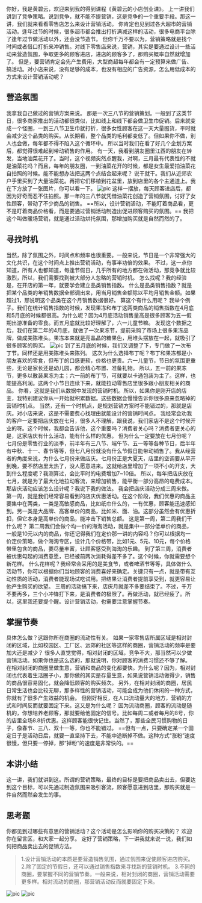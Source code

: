 你好，我是黄碧云，欢迎来到我的得到课程《黄碧云的小店创业课》。
上一讲我们讲到了竞争策略。说到竞争，就不能不提营销，这是竞争的一个重要手段。那这一讲，我们就来看看零售店怎么来设计营销活动。
你肯定也见到过各大超市的营销活动。逢年过节的时候，很多超市都会推出打折满减这样的活动，很多电商平台除了逢年过节做活动以外，还会没节造节。
但你千万不要以为，营销策略就是找个时间或者借口打折来冲销售。对线下零售店来说，营销，其实是要通过设计一些活动来营造氛围，争取更多的顾客进店，进店的顾客多了，那购买概率自然就增加了。
但是，要营销肯定会先产生费用，大型商超每年都会有一定预算来做广告、搞活动。对小店来说，没有足够的成本，也没有相应的广告资源，怎么用低成本的方式来设计营销活动呢？
## 营造氛围
我拿我自己做过的营销方案来说。
那是一次三八节的营销策划。一般到了这类节日，很多商家推出的活动都很类似，比如线上和线下都会做卫生巾促销。后来就变成一个怪圈，一到三八节卫生巾就打折，很多女性顾客在这一天大量囤货，平时就会减少这个品类的购买。从长期看，整个品类的毛利都变低了。但如果你不做，别人也会做，每年都不得不陷入这个循环中。
所以当时我们在看了好几个企划方案后，都觉得很难起到带动销售的作用。
有一天，我看到朋友圈里江西的朋友在转发，当地油菜花开了。当时，这个视频突然点醒我，对啊，三月最有代表性的不就是油菜花吗？而且，每年的朋友圈，一到油菜花开的时候，都是女生最爱拍油菜花自拍照的时候。能不能想办法把这两个点结合起来呢？
说干就干。我们从近郊农户手里买到了大量油菜花。再把它们移植到花盆里，放到店里的各个主通道上。我在下方放了一张图片，你可以看一下。
![pic](https://piccdn3.umiwi.com/img/202006/16/202006161209253739913274.png)
这样一摆放，每天顾客进店后，都因为好奇而忍不住拍照。那一年的三八节就凭借油菜花创造了营销氛围，讨好了女性顾客，带动了不少商品的销售。
 ==所以，设计营销活动，不能盯着商品看，更不是盯着商品价格看，而是要通过营销活动制造出促进顾客购买的氛围。== 我把这个叫做暖场营销，就是通过活动烘托氛围，那增加购买就是自然而然的了。
## 寻找时机
当然，除了氛围之外，时间点和频率也很重要。一般来说，节日是一个非常强大的文化共识，在这个时间点上推出营销活动，有事半功倍的效果。
不过，这一点你知道，所有人也都知道，每逢节假日，几乎所有的地方都在做活动，那竞争就比较激烈，所以，我们需要找到被大部分人忽略的营销时机。
怎么找呢？我的经验是，在开店的第一年，就要学会建立品类销售指数。
什么是品类销售指数？就是把某个品类的年销售数据全部调出来，用当月销售金额除以平均月销售金额。如果超过1，那说明这个品类在这个月销售数据很好。
算这个有什么用呢？
我举个例子。我们在统计销售指数的时候，发现果冻和布丁这两类商品的销售指数在4月底和5月底的时候都很高。为什么呢？因为4月底活动销售量高是很多顾客为五一假期出游准备的零食。而五月底就比较好理解了，六一儿童节嘛。
发现这个数据之后，我们在第二年的4月底，就做了一次果冻节，提前采购了市场上很多果冻品牌，做成美陈堆头。果冻本来就是亮晶晶的糖果色，用堆头摆放在一起，就吸引了很多顾客的购买。
![pic](https://piccdn3.umiwi.com/img/202006/16/202006161209354241714209.png)
到了五月底的时候，我们又调整了下，专门做了一次布丁节。同样还是用美陈堆头来陈列。
这次为什么选择布丁呢？布丁和果冻都是小朋友喜欢的零食，但布丁的口感更软，价格也更贵。六一儿童节，节日的氛围更重些，无论是家长还是幼儿园，都会精心布置、准备礼物。
所以，五一前的果冻节，更多以散装果冻为主；六一前的布丁节，可就要以卡通包装为主了。这样，也能提高利润。这两个小节日连续下来，就能拉动零售店里很多跟小朋友相关的商品。
你看，这就是我们从数据中发现的营销时机。所以，如果你是刚开店的店主，我特别建议你从一开始就积累数据。这些数据会慢慢告诉你很多原来忽略掉的营销时机点。
当然，还有一个时机点，是规划营销方案时不能错过的，那就是店庆。对小店来说，这是不需要费心找理由就能设计的营销时间点。
我经常会劝我的客户一定要把店庆放在七月，很多人不理解，跟我说，我们家店不是这个时候开业的呀。这个时候，我都会告诉他，这个重要吗？消费者关心吗？消费者更关心的是，这家店庆有什么活动，能有什么样的优惠。
但为什么一定要放在七月份呢？
七月份是零售行业的淡季，前半年有三八节、端午节、五一等等各种节日，后半年有中秋、十一、春节等等，但七八月份就没有什么节假日能带动销售了。我从经营者的角度来说，为什么七月份来做店庆。七月份正是大夏天，店里的空调要从早开到晚，要不然店里太热了，没人愿意进来。这就给店里增加了一项不小的开支，大到什么程度呢？我测算过，会比平时的电费增加7~10倍。
所以，每年把店庆放在七月，就是为了最大化地拉动客流，来增加销售，能平衡一部分高昂的电费成本。
那店庆活动应该怎么设计呢？我说下我的做法。
我会把店庆活动分成三周来做。
第一周，就是我们经常容易看到的店庆优惠活动。在这个阶段，我们优惠的商品主要集中在两类，一类是高敏感商品，比如纸巾什么的，一有优惠，顾客能迅速感知到。另一类是大品牌、高客单价的商品，比如米、面、油。这部分虽然会有优惠折扣，但它本身是高单价的商品，能冲击下销售总额。
这是第一周，第二周我们干什么呢？
第二周我们会做个均一价的海淘活动，就是集中一部分低单价的商品，一般是10元以内的商品，你还记得我们在定价那一讲的内容吗？你可以根据均一价定价策略，做个海淘专区，设计几个价格带，比如1元、5元、10元，每个价格带里包含的商品，要尽量丰富，让顾客感受到海淘的乐趣。
到了第三周，消费者被优惠勾起的消费意愿，已经被前两次消耗得差不多了。这个时候，你就需要想个新花样。
什么花样呢？我经常会采用的是美食节，或者啤酒节等等，具体做什么活动节，你可以根据你们当地顾客的消费喜好来确定。关键只有一点，就是带有互动性质的活动，消费者能现场试吃试用。把结果让消费者提前享受到，就更容易让他产生购买的欲望。
三周的活动搞下来，店庆月就差不多要结束了。不过，千万不要再多，三个小冲锋打下来，是消费者的极限了。再做活动，就已经疲了。所以，这里我还要提个醒。设计营销活动，也需要注意掌握节奏。
## 掌握节奏
具体怎么做？这跟你所在商圈的流动性有关。
如果一家零售店所属区域是相对封闭的区域，比如校园区、工厂区、远郊的社区等这样的商圈，营销活动的频率是要加大还是减少？
很多人直觉觉得，相对封闭的区域，竞争不大，那当然可以少做营销活动。如果你也是这么选的，那就说明，你对顾客的消费习惯还不够了解。
在相对封闭的商圈里做生意，营销和商品的变化都要快。为什么呢？因为，相对封闭也代表着生活圈子小，那你做的其实是存量生意，如果说营销活动做得少，销售的商品很容易固化，就会降低顾客的购买频次。
另外，在相对封闭的商圈，居民日常生活也会比较无聊，那多样性的营销活动，可能会成为他们休闲的一种方式，你就有了很多产生效益的机会。
但刚好相反，在人口流动量大的地方，营销的方式和时间反而就要固定下来。这又是为什么呢？
因为流动商圈，顾客的流动是随机的，你想培养老顾客，那就要给他固定的信号。比如每周二或者每月的8号，你的店里全场8.8折优惠。这样顾客能很快记住。当然了，那些全民习惯购物的日子，像春节、三八、双十一等，你也不能错过。
 ==但有一点，只要确定某一个固定日子是活动日后，就要一直坚持下去，不能中途断掉不做。这种方式“涨粉”速度很慢，但只要一停掉，那“掉粉”的速度是非常快的。== 
## 本讲小结
这一讲，我们就讲到这。所谓的营销策略，最终的目标是要把商品卖出去，但要达到这个目标，可以先通过制造氛围来吸引客流，顾客愿意进到店里，那购买就是一件自然而然会发生的事。
## 思考题
你都见到过哪些有意思的营销活动？这个活动是怎么影响你的购买决策的？
欢迎你在留言区，和大家一起分享。
定好了营销策略，下一讲我就来说一说，我们如何把商品卖出去的促销方法。
> 1.设计营销活动的本质是要营造销售氛围，通过氛围来促使顾客进店购买。
> 2.除了固定的节假日，还可以通过销售指数来寻找新的营销时机。
> 3.不同的商圈，要掌握不同的营销节奏。一般来说，相对封闭的商圈，营销活动需要更多样。相对流动的商圈，那营销活动反而就要固定下来。

![pic](https://piccdn3.umiwi.com/img/202006/26/202006261608067436548473.jpg)
![pic](https://piccdn3.umiwi.com/img/202006/16/202006161215157662008835.jpg)
